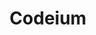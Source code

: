 ---
title: 'Codeium'
description: 'A free AI powered toolkit for developers'
link: 'https://codeium.com/'
imageURL: 'https://res.cloudinary.com/dc6mrv5cb/image/upload/v1701194352/personal-resources/ai/codeium.com__dd46le.png'
---